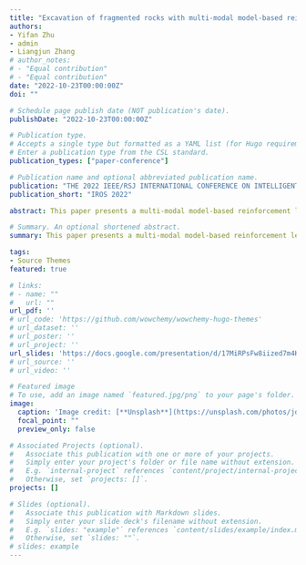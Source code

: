 ```yaml
---
title: "Excavation of fragmented rocks with multi-modal model-based reinforcement learning"
authors:
- Yifan Zhu
- admin
- Liangjun Zhang
# author_notes:
# - "Equal contribution"
# - "Equal contribution"
date: "2022-10-23T00:00:00Z"
doi: ""

# Schedule page publish date (NOT publication's date).
publishDate: "2022-10-23T00:00:00Z"

# Publication type.
# Accepts a single type but formatted as a YAML list (for Hugo requirements).
# Enter a publication type from the CSL standard.
publication_types: ["paper-conference"]

# Publication name and optional abbreviated publication name.
publication: "THE 2022 IEEE/RSJ INTERNATIONAL CONFERENCE ON INTELLIGENT ROBOTS AND SYSTEMS"
publication_short: "IROS 2022"

abstract: This paper presents a multi-modal model-based reinforcement learning (MBRL) approach to the excavation of fragmented rocks which are very challenging to model due to their highly variable sizes and geometries, and visual occlusions. A multi-modal recurrent neural network (RNN) learns the dynamics of bucket-terrain interaction from a small physical dataset, with a discrete set of motion primitives encoded with domain knowledge as the action space. Then a model predictive controller (MPC) tracks a global reference path using multi-modal feedback. We show that our RNN-based dynamics function achieves lower prediction errors compared to a feed-forward neural network baseline, and the MPC is able to significantly outperform manually designed strategies on such a challenging task.

# Summary. An optional shortened abstract.
summary: This paper presents a multi-modal model-based reinforcement learning approach for excavating challenging fragmented rocks. It leverages a multi-modal recurrent neural network (RNN) and a model predictive controller (MPC) to outperform conventional strategies, demonstrating superior predictive accuracy and effectiveness in a challenging task.

tags:
- Source Themes
featured: true

# links:
# - name: ""
#   url: ""
url_pdf: ''
# url_code: 'https://github.com/wowchemy/wowchemy-hugo-themes'
# url_dataset: ''
# url_poster: ''
# url_project: ''
url_slides: 'https://docs.google.com/presentation/d/17MiRPsFw8iized7m4K3Ad8J7KvCzSgLO/edit?usp=sharing&ouid=109493805994328969677&rtpof=true&sd=true'
# url_source: ''
# url_video: ''

# Featured image
# To use, add an image named `featured.jpg/png` to your page's folder. 
image:
  caption: 'Image credit: [**Unsplash**](https://unsplash.com/photos/jdD8gXaTZsc)'
  focal_point: ""
  preview_only: false

# Associated Projects (optional).
#   Associate this publication with one or more of your projects.
#   Simply enter your project's folder or file name without extension.
#   E.g. `internal-project` references `content/project/internal-project/index.md`.
#   Otherwise, set `projects: []`.
projects: []

# Slides (optional).
#   Associate this publication with Markdown slides.
#   Simply enter your slide deck's filename without extension.
#   E.g. `slides: "example"` references `content/slides/example/index.md`.
#   Otherwise, set `slides: ""`.
# slides: example
---
```



